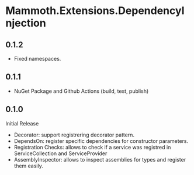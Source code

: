 # Mammoth.Extensions.DependencyInjection

## 0.1.2

- Fixed namespaces.

## 0.1.1

- NuGet Package and Github Actions (build, test, publish)

## 0.1.0

Initial Release

- Decorator: support registrering decorator pattern.
- DependsOn: register specific dependencies for constructor parameters.
- Registration Checks: allows to check if a service was registred in ServiceCollection and ServiceProvider
- AssemblyInspector: allows to inspect assemblies for types and register them easily.